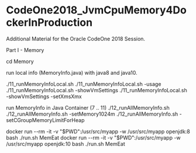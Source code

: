 # CodeOne2018_JvmCpuMemory4DockerInProduction
Additional Material for the Oracle CodeOne 2018 Session.


Part I - Memory

cd Memory

run local info (MemoryInfo.java) with java8 and java10.

   ./11_runMemoryInfoLocal.sh
   ./11_runMemoryInfoLocal.sh -usage
   ./11_runMemoryInfoLocal.sh -showVmSettings
   ./11_runMemoryInfoLocal.sh -showVmSettings -setXmsXmx


run MemoryInfo in Java Container (7 .. 11)
   ./12_runAllMemoryInfo.sh
   ./12_runAllMemoryInfo.sh -setMemory1024m
   ./12_runAllMemoryInfo.sh -setCGroupMemoryLimitForHeap


docker run --rm -it -v "$PWD":/usr/src/myapp -w /usr/src/myapp openjdk:8 bash ./run.sh MemEat
docker run --rm -it -v "$PWD":/usr/src/myapp -w /usr/src/myapp openjdk:10 bash ./run.sh MemEat
